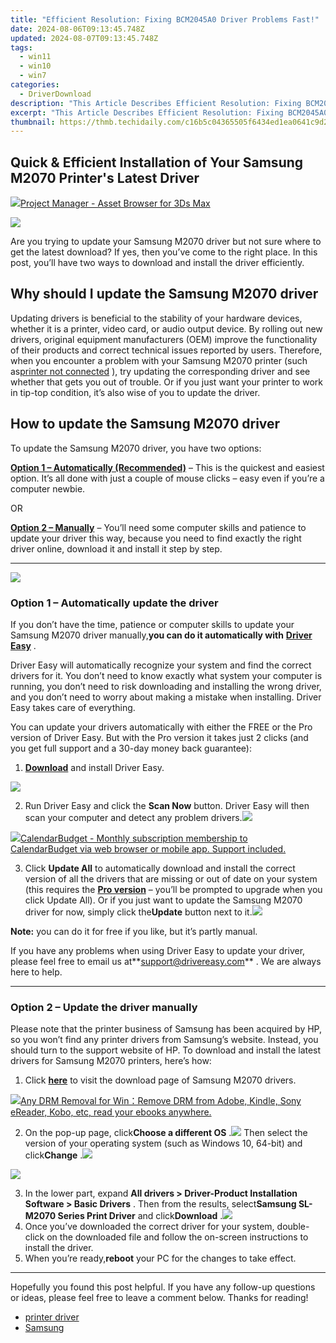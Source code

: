 ```yaml
---
title: "Efficient Resolution: Fixing BCM2045A0 Driver Problems Fast!"
date: 2024-08-06T09:13:45.748Z
updated: 2024-08-07T09:13:45.748Z
tags:
  - win11
  - win10
  - win7
categories:
  - DriverDownload
description: "This Article Describes Efficient Resolution: Fixing BCM2045A0 Driver Problems Fast!"
excerpt: "This Article Describes Efficient Resolution: Fixing BCM2045A0 Driver Problems Fast!"
thumbnail: https://thmb.techidaily.com/c16b5c04365505f6434ed1ea0641c9d2b73bd5daa2ac9dfaad9bb392e5876080.jpg
---
```


## Quick & Efficient Installation of Your Samsung M2070 Printer's Latest Driver

<!-- affiliate ads begin -->
<a href="https://secure.2checkout.com/order/checkout.php?PRODS=4709458&QTY=1&AFFILIATE=108875&CART=1"><img src="https://3d-kstudio.com/wp-content/uploads/2019/10/Project-Manager-version-3-1600x900-768x419.jpg" border="0">Project Manager - Asset Browser for 3Ds Max</a>
<!-- affiliate ads end -->
![](https://images.drivereasy.com/wp-content/uploads/2019/09/image-231.png)

 Are you trying to update your Samsung M2070 driver but not sure where to get the latest download? If yes, then you’ve come to the right place. In this post, you’ll have two ways to download and install the driver efficiently.

## Why should I update the Samsung M2070 driver

 Updating drivers is beneficial to the stability of your hardware devices, whether it is a printer, video card, or audio output device. By rolling out new drivers, original equipment manufacturers (OEM) improve the functionality of their products and correct technical issues reported by users. Therefore, when you encounter a problem with your Samsung M2070 printer (such as[printer not connected](https://tools.techidaily.com/drivereasy/download/) ), try updating the corresponding driver and see whether that gets you out of trouble. Or if you just want your printer to work in tip-top condition, it’s also wise of you to update the driver.

## How to update the Samsung M2070 driver

To update the Samsung M2070 driver, you have two options:

**[Option 1 – Automatically (Recommended)](https://www.drivereasy.com/knowledge/update-samsung-m2070-driver-quickly-easily/#option1)**  – This is the quickest and easiest option. It’s all done with just a couple of mouse clicks – easy even if you’re a computer newbie.

OR

**[Option 2 – Manually](https://tools.techidaily.com/drivereasy/download/)**  – You’ll need some computer skills and patience to update your driver this way, because you need to find exactly the right driver online, download it and install it step by step.

---

<!-- affiliate ads begin -->
<a href="https://shop.systoolsgroup.com/affiliate.php?ACCOUNT=SYSTOOBY&AFFILIATE=108875&PATH=https%3A%2F%2Fwww.systoolsgroup.com%3FAFFILIATE%3D108875%26RESOURCE%3DSysTools%2BSQL%2BRecovery"><img src="https://www.systoolsgroup.com/box/sql-recovery.png" border="0"></a>
<!-- affiliate ads end -->
### Option 1 – Automatically update the driver

 If you don’t have the time, patience or computer skills to update your Samsung M2070 driver manually,**you can do it automatically with** **[Driver Easy](https://tools.techidaily.com/drivereasy/download/)**  .

 Driver Easy will automatically recognize your system and find the correct drivers for it. You don’t need to know exactly what system your computer is running, you don’t need to risk downloading and installing the wrong driver, and you don’t need to worry about making a mistake when installing. Driver Easy takes care of everything.

 You can update your drivers automatically with either the FREE or the Pro version of Driver Easy. But with the Pro version it takes just 2 clicks (and you get full support and a 30-day money back guarantee):

1. **[Download](https://tools.techidaily.com/drivereasy/download/)**  and install Driver Easy.
<!-- affiliate ads begin -->
<a href="https://shop.copernic.com/order/checkout.php?PRODS=41033095&QTY=1&AFFILIATE=108875&CART=1"><img src="https://secure.2checkout.com/images/merchant/8d30aa96e72440759f74bd2306c1fa3d/Copernic-2023-Affiliate-728x90-Advanced-3YR.png" border="0"></a>
<!-- affiliate ads end -->
2. Run Driver Easy and click the **Scan Now** button. Driver Easy will then scan your computer and detect any problem drivers.![](https://images.drivereasy.com/wp-content/uploads/2019/08/2019-08-19_18-00-07-1.jpg)
<!-- affiliate ads begin -->
<a href="https://secure.2checkout.com/order/checkout.php?PRODS=37701530&QTY=1&AFFILIATE=108875&CART=1"><img src="https://secure.avangate.com/images/merchant/6fe0c81e3f9438db11ebbfba6c5ce460/products/copy_cbLogo_with_text_blue.png" border="0">CalendarBudget - Monthly subscription membership to CalendarBudget via web browser or mobile app. Support included. </a>
<!-- affiliate ads end -->
3. Click **Update All** to automatically download and install the correct version of all the drivers that are missing or out of date on your system (this requires the **[Pro version](https://tools.techidaily.com/drivereasy/download/)**  – you’ll be prompted to upgrade when you click Update All). Or if you just want to update the Samsung M2070 driver for now, simply click the**Update**  button next to it.![](https://images.drivereasy.com/wp-content/uploads/2019/09/2019-09-05_11-39-34.jpg)

**Note:** you can do it for free if you like, but it’s partly manual.

 If you have any problems when using Driver Easy to update your driver, please feel free to email us at**<support@drivereasy.com>** . We are always here to help.

---

### Option 2 – Update the driver manually

 Please note that the printer business of Samsung has been acquired by HP, so you won’t find any printer drivers from Samsung’s website. Instead, you should turn to the support website of HP. To download and install the latest drivers for Samsung M2070 printers, here’s how:

1. Click **[here](https://support.hp.com/us-en/drivers/selfservice/samsung-xpress-sl-m2070-laser-multifunction-printer-series/16450377)**  to visit the download page of Samsung M2070 drivers.
<!-- affiliate ads begin -->
<a href="https://secure.2checkout.com/order/checkout.php?PRODS=4600113&QTY=1&AFFILIATE=108875&CART=1"><img src="https://www.epubor.com/images/drm-removal-feature2.png" border="0">Any DRM Removal for Win：Remove DRM from Adobe, Kindle, Sony eReader, Kobo, etc, read your ebooks anywhere.</a>
<!-- affiliate ads end -->
2. On the pop-up page, click**Choose a different OS** .![](https://images.drivereasy.com/wp-content/uploads/2019/09/2019-09-06_18-41-26.jpg) Then select the version of your operating system (such as Windows 10, 64-bit) and click**Change** .![](https://images.drivereasy.com/wp-content/uploads/2019/09/2019-09-06_18-46-05.jpg)
<!-- affiliate ads begin -->
<a href="https://secure.2checkout.com/order/checkout.php?PRODS=4729320&QTY=1&AFFILIATE=108875&CART=1"><img src="https://secure.avangate.com/images/merchant/f7f07e7dab09533bc71247a5b29a7373/products/2_iDeviceMessageBox.png" border="0"></a>
<!-- affiliate ads end -->
3. In the lower part, expand **All drivers > Driver-Product Installation Software > Basic Drivers** . Then from the results, select**Samsung SL-M2070 Series Print Driver** and click**Download** .![](https://images.drivereasy.com/wp-content/uploads/2019/09/2019-09-06_18-52-11.jpg)
4. Once you’ve downloaded the correct driver for your system, double-click on the downloaded file and follow the on-screen instructions to install the driver.
5. When you’re ready,**reboot** your PC for the changes to take effect.

---

 Hopefully you found this post helpful. If you have any follow-up questions or ideas, please feel free to leave a comment below. Thanks for reading!

* [printer driver](https://tools.techidaily.com/drivereasy/download/)
* [Samsung](https://tools.techidaily.com/drivereasy/download/)

<ins class="adsbygoogle"
     style="display:block"
     data-ad-format="autorelaxed"
     data-ad-client="ca-pub-7571918770474297"
     data-ad-slot="1223367746"></ins>



<ins class="adsbygoogle"
     style="display:block"
     data-ad-client="ca-pub-7571918770474297"
     data-ad-slot="8358498916"
     data-ad-format="auto"
     data-full-width-responsive="true"></ins>
